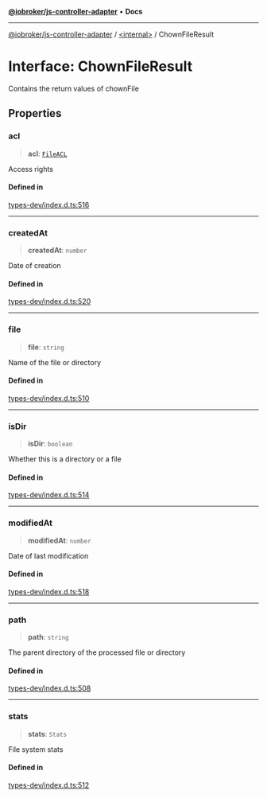[**@iobroker/js-controller-adapter**](../../README.md) • **Docs**

***

[@iobroker/js-controller-adapter](../../globals.md) / [\<internal\>](../README.md) / ChownFileResult

# Interface: ChownFileResult

Contains the return values of chownFile

## Properties

### acl

> **acl**: [`FileACL`](FileACL.md)

Access rights

#### Defined in

[types-dev/index.d.ts:516](https://github.com/ioBroker/ioBroker.js-controller/blob/6c3a3884e29c4b6f03de102d699f9813dd546c7d/packages/types-dev/index.d.ts#L516)

***

### createdAt

> **createdAt**: `number`

Date of creation

#### Defined in

[types-dev/index.d.ts:520](https://github.com/ioBroker/ioBroker.js-controller/blob/6c3a3884e29c4b6f03de102d699f9813dd546c7d/packages/types-dev/index.d.ts#L520)

***

### file

> **file**: `string`

Name of the file or directory

#### Defined in

[types-dev/index.d.ts:510](https://github.com/ioBroker/ioBroker.js-controller/blob/6c3a3884e29c4b6f03de102d699f9813dd546c7d/packages/types-dev/index.d.ts#L510)

***

### isDir

> **isDir**: `boolean`

Whether this is a directory or a file

#### Defined in

[types-dev/index.d.ts:514](https://github.com/ioBroker/ioBroker.js-controller/blob/6c3a3884e29c4b6f03de102d699f9813dd546c7d/packages/types-dev/index.d.ts#L514)

***

### modifiedAt

> **modifiedAt**: `number`

Date of last modification

#### Defined in

[types-dev/index.d.ts:518](https://github.com/ioBroker/ioBroker.js-controller/blob/6c3a3884e29c4b6f03de102d699f9813dd546c7d/packages/types-dev/index.d.ts#L518)

***

### path

> **path**: `string`

The parent directory of the processed file or directory

#### Defined in

[types-dev/index.d.ts:508](https://github.com/ioBroker/ioBroker.js-controller/blob/6c3a3884e29c4b6f03de102d699f9813dd546c7d/packages/types-dev/index.d.ts#L508)

***

### stats

> **stats**: `Stats`

File system stats

#### Defined in

[types-dev/index.d.ts:512](https://github.com/ioBroker/ioBroker.js-controller/blob/6c3a3884e29c4b6f03de102d699f9813dd546c7d/packages/types-dev/index.d.ts#L512)
